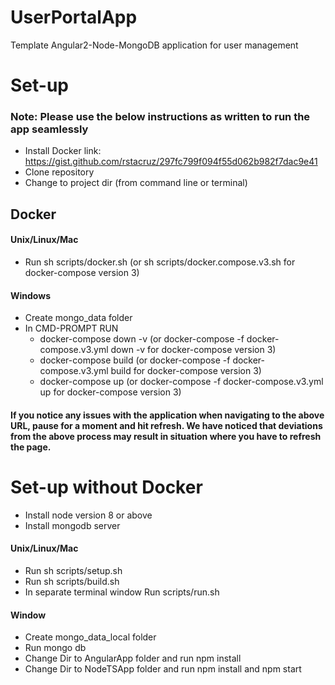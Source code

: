 # UserPortalApp
Template Angular2-Node-MongoDB application for user management


# Set-up
### Note: Please use the below instructions as written to run the app seamlessly
* Install Docker
    link: https://gist.github.com/rstacruz/297fc799f094f55d062b982f7dac9e41
* Clone repository
* Change to project dir (from command line or terminal)
## Docker
#### Unix/Linux/Mac
* Run sh scripts/docker.sh (or sh scripts/docker.compose.v3.sh for docker-compose version 3)
#### Windows
* Create mongo_data folder
* In CMD-PROMPT RUN
    - docker-compose down -v (or docker-compose -f docker-compose.v3.yml down -v for docker-compose version 3)
    - docker-compose build (or docker-compose -f docker-compose.v3.yml build for docker-compose version 3)
    - docker-compose up (or docker-compose -f docker-compose.v3.yml up for docker-compose version 3)
#### If you notice any issues with the application when navigating to the above URL, pause for a moment and hit refresh. We have noticed that deviations from the above process may result in situation where you have to refresh the page.

# Set-up without Docker
* Install node version 8 or above
* Install mongodb server
#### Unix/Linux/Mac
* Run sh scripts/setup.sh
* Run sh scripts/build.sh
* In separate terminal window Run scripts/run.sh
#### Window
* Create mongo_data_local folder
* Run mongo db
* Change Dir to AngularApp folder and run npm install
* Change Dir to NodeTSApp folder and run npm install and npm start
